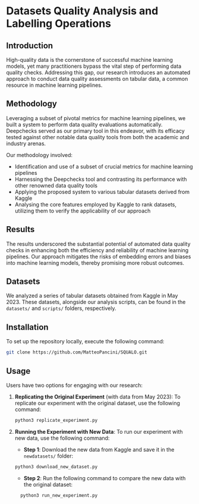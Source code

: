 # Datasets Quality Analysis and Labelling Operations

## Introduction

High-quality data is the cornerstone of successful machine learning models, yet many practitioners bypass the vital step of performing data quality checks. Addressing this gap, our research introduces an automated approach to conduct data quality assessments on tabular data, a common resource in machine learning pipelines.

## Methodology

Leveraging a subset of pivotal metrics for machine learning pipelines, we built a system to perform data quality evaluations automatically. Deepchecks served as our primary tool in this endeavor, with its efficacy tested against other notable data quality tools from both the academic and industry arenas.

Our methodology involved:
- Identification and use of a subset of crucial metrics for machine learning pipelines
- Harnessing the Deepchecks tool and contrasting its performance with other renowned data quality tools
- Applying the proposed system to various tabular datasets derived from Kaggle
- Analysing the core features employed by Kaggle to rank datasets, utilizing them to verify the applicability of our approach

## Results

The results underscored the substantial potential of automated data quality checks in enhancing both the efficiency and reliability of machine learning pipelines. Our approach mitigates the risks of embedding errors and biases into machine learning models, thereby promising more robust outcomes.

## Datasets

We analyzed a series of tabular datasets obtained from Kaggle in May 2023. These datasets, alongside our analysis scripts, can be found in the `datasets/` and `scripts/` folders, respectively.

## Installation

To set up the repository locally, execute the following command:

```sh
git clone https://github.com/MatteoPancini/SQUALO.git
```

## Usage

Users have two options for engaging with our research:

1. **Replicating the Original Experiment** (with data from May 2023): To replicate our experiment with the original dataset, use the following command:
   
   ```sh
   python3 replicate_experiment.py
    ```
   
2. **Running the Experiment with New Data**: To run our experiment with new data, use the following command:
   - **Step 1**: Download the new data from Kaggle and save it in the `newdatasets/` folder:
   ```sh
   python3 download_new_dataset.py
    ```
   - **Step 2**: Run the following command to compare the new data with the original dataset:
    ```sh
      python3 run_new_experiment.py
    ```


